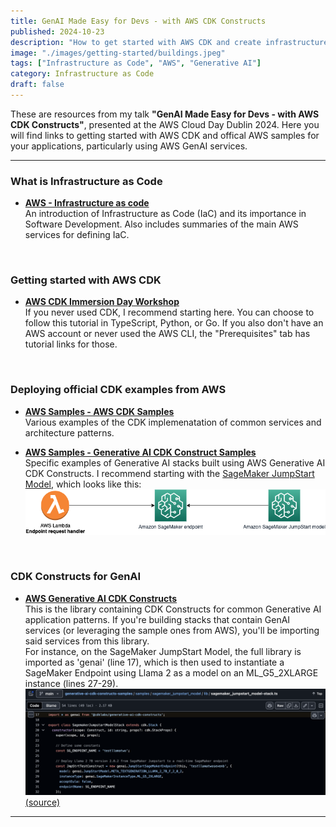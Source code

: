 ```yaml
---
title: GenAI Made Easy for Devs - with AWS CDK Constructs
published: 2024-10-23
description: "How to get started with AWS CDK and create infrastructure for GenAI apps."
image: "./images/getting-started/buildings.jpeg"
tags: ["Infrastructure as Code", "AWS", "Generative AI"]
category: Infrastructure as Code
draft: false
---
```


These are resources from my talk **"GenAI Made Easy for Devs - with AWS CDK Constructs"**, presented at the AWS Cloud Day Dublin 2024. Here you will find links to getting started with AWS CDK and offical AWS samples for your applications, particularly using AWS GenAI services.

---

### What is Infrastructure as Code
- [**AWS - Infrastructure as code**](https://docs.aws.amazon.com/whitepapers/latest/introduction-devops-aws/infrastructure-as-code.html) <br>
An introduction of Infrastructure as Code (IaC) and its importance in Software Development. Also includes summaries of the main AWS services for defining IaC.
<br>

### Getting started with AWS CDK
- [**AWS CDK Immersion Day Workshop**](https://catalog.us-east-1.prod.workshops.aws/workshops/10141411-0192-4021-afa8-2436f3c66bd8/en-US) <br>
If you never used CDK, I recommend starting here. You can choose to follow this tutorial in TypeScript, Python, or Go. If you also don't have an AWS account or never used the AWS CLI, the "Prerequisites" tab has tutorial links for those.
<br>

### Deploying official CDK examples from AWS

- [**AWS Samples - AWS CDK Samples**](https://github.com/aws-samples/aws-cdk-examples) <br>
Various examples of the CDK implemenatation of common services and architecture patterns. <br>

- [**AWS Samples - Generative AI CDK Construct Samples**](https://github.com/aws-samples/generative-ai-cdk-constructs-samples) <br>
Specific examples of Generative AI stacks built using AWS Generative AI CDK Constructs.
I recommend starting with the [SageMaker JumpStart Model](https://github.com/aws-samples/generative-ai-cdk-constructs-samples/tree/main/samples/sagemaker_jumpstart_model), which looks like this:
![SageMaker JumpStart Model - Architecture](./images/getting-started/architecture.png)
<br>

### CDK Constructs for GenAI

- [**AWS Generative AI CDK Constructs**](https://github.com/awslabs/generative-ai-cdk-constructs) <br>
This is the library containing CDK Constructs for common Generative AI application patterns. If you're building stacks that contain GenAI services (or leveraging the sample ones from AWS), you'll be importing said services from this library. <br> For instance, on the SageMaker JumpStart Model, the full library is imported as 'genai' (line 17), which is then used to instantiate a SageMaker Endpoint using Llama 2 as a model on an ML_G5_2XLARGE instance (lines 27-29).
![Importing '@cdklabs/generative-ai-cdk-constructs'](./images/getting-started/genai-cdk-import.png) 
[(source)](https://github.com/aws-samples/generative-ai-cdk-constructs-samples/blob/b33f50606e55a29e0b67cf9eebe4ae6be0bfc796/samples/sagemaker_jumpstart_model/lib/sagemaker_jumpstart_model-stack.ts#L17)

---
